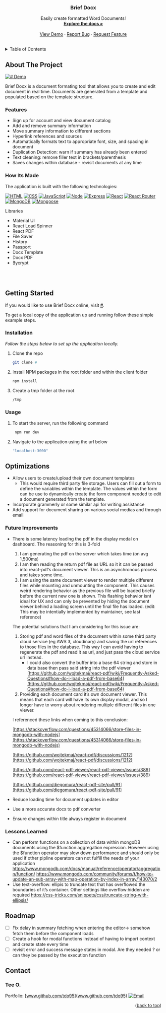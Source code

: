 <!-- This readme was adapated from a template created by Othneil Drew on Github. If you'd like to use this template visit: https://github.com/othneildrew/Best-README-Template -->
<a name="readme-top"></a>


<!-- PROJECT SHIELDS -->
<!--
*** I'm using markdown "reference style" links for readability.
*** Reference links are enclosed in brackets [ ] instead of parentheses ( ).
*** See the bottom of this document for the declaration of the reference variables
*** for contributors-url, forks-url, etc. This is an optional, concise syntax you may use.
*** https://www.markdownguide.org/basic-syntax/#reference-style-links
-->
<!-- [![Contributors][contributors-shield]][contributors-url] -->
<!-- [![Issues][issues-shield]][issues-url] -->
<!-- [![Stargazers][stars-shield]][stars-url] -->
<!-- [![MIT License][license-shield]][license-url] -->
<!-- [![LinkedIn][linkedin-shield]][linkedin-url] -->
<!-- [![Forks][forks-shield]][forks-url] -->


<!-- PROJECT LOGO -->
<br />
<div align="center">
  <!-- <a href="#">
    <img src="#" alt="Logo" width="80" height="80">
  </a> -->

  <h3 align="center">Brief Docx</h3>

  <p align="center">
    Easily create formatted Word Documents!
    <br />
    <a href="#"><strong>Explore the docs »</strong></a>
    <br />
    <br />
    <a href="https://github.com/tdo95/brief-docx">View Demo</a>
    ·
    <a href="https://github.com/tdo95/brief-docx/issues">Report Bug</a>
    ·
    <a href="https://github.com/tdo95/brief-docx/issues">Request Feature</a>
  </p>
</div>
<br />


<!-- TABLE OF CONTENTS -->
<details>
  <summary>Table of Contents</summary>
  <ol>
    <li>
      <a href="#about-the-project">About The Project</a>
      <ul>
      <li><a href="#features">Features</a></li>
        <li><a href="#how-its-made">How Its Made</a></li>
      </ul>
    </li>
    <li>
      <a href="#getting-started">Getting Started</a>
      <ul>
        <!-- <li><a href="#prerequisites">Prerequisites</a></li> -->
        <li><a href="#installation">Installation</a></li>
        <li><a href="#usage">Usage</a></li>
      </ul>
    </li>
    <li>
        <a href="#optimizations">Optimizations</a>
        <ul>
         <li><a href="#future-improvements">Future Improvements</a></li>
         <li><a href="#lessons-learned">Lessons Learned</a></li>
        </ul>
    </li>
    <li><a href="#roadmap">Roadmap</a></li>
    <!-- <li><a href="#contributing">Contributing</a></li> -->
    <!-- <li><a href="#license">License</a></li> -->
    <li><a href="#contact">Contact</a></li>
    <li><a href="#acknowledgments">Acknowledgments</a></li>
  </ol>
</details>


<!-- ABOUT THE PROJECT -->
## About The Project

[![# Demo][product-screenshot]](https://github.com/tdo95/brief-docx/)

Brief Docx is a document formating tool that allows you to create and edit document in real time. Documents are generated from a template and populated based on the template structure.

### Features
- Sign up for account and view document catalog
- Add and remove summary information
- Move summary information to different sections
- Hyperlink references and sources
- Automatically formats text to appropriate font, size, and spacing in document
- Duplication Detection: warn if summary has already been entered
- Text cleaning: remove filler text in brackets/parenthesis
- Saves changes within database - revisit documents at any time

### How Its Made

The application is built with the following technologies:

 [![HTML][HTML5]][HTML5-url]
 [![CSS][CSS3]][CSS3-url]
 [![JavaScript][Javascript]][Javascript-url]
 [![Node][Node.js]][Node.js-url]
 [![Express][Express.js]][Express.js-url]
 [![React][React.js]][React-url]
 [![React Router][React-Router]][React-Router-url]
 [![MongoDB][MongoDB]][MongoDB-url]
 [![Mongoose][Mongoose]][Mongoose-url]


 Libraries
 - Material UI
 - React Load Spinner
 - React PDF
 - File Saver
 - History
 - Passport
 - Docx Template
 - Docx PDF
 - Bycrypt
 
<br><br>

<!-- GETTING STARTED -->
## Getting Started

If you would like to use Brief Docx online, visit [#](#). 

To get a local copy of the application up and running follow these simple example steps.

<!-- ### Prerequisites

This is an example of how to list things you need to use the software and how to install them.
* npm
  ```sh
  npm install npm@latest -g
  ``` -->

### Installation

_Follow the steps below to set up the application locally._

1. Clone the repo
   ```sh
   git clone #
   ```
2. Install NPM packages in the root folder and within the client folder
   ```sh
   npm install
   ```
3. Create a tmp folder at the root
   ```sh
   /tmp 
   ```

### Usage

1. To start the server, run the following command
   ```sh
    npm run dev  
   ```
2. Navigate to the application using the url below
   ```sh
   "localhost:3000"
   ```


<!-- OPTIMIZATIONS -->
## Optimizations
- Allow users to create/upload their own document templates
  - This would require third party file storage. Users can fill out a form to define the variables within the template. The values within the form can be use to dynamically create the form component needed to edit a document generated from the template.
- Incorporate grammerly or some similar api for writing assistance
- Add support for document sharing on various social medias and through email
### Future Improvements

- There is some latency loading the pdf in the display modal on dashboard. The reasoning for this is 3-fold
    1. I am generating the pdf on the server which takes time (on avg 1,500ms)
    2. I am then reading the return pdf file as URL so it it can be passed into react-pdf’s document viewer. This is an asynchronous process and takes some time.
    3. I am using the same document viewer to render multiple different files while mounting and unmounting the component. This causes weird rendering behavior as the previous file will be loaded briefly before the current new one is shown. This flashing behavior isnt ideal for UX and can only be prevented by hiding the document viewer behind a loading screen until the final file has loaded. (edit: This may be intentially implemented by maintainer, see last reference)
    
    The potential solutions that I am considering for this issue are:
    
    1. Storing pdf and word files of the document within some third party cloud service (eg AWS 3, cloudinary) and saving the url references to those files in the database. This way I can avoid having to regenerate the pdf and read it as url, and just pass the cloud service url instead.
        - I could also convert the buffer into a base 64 string and store in data base then pass said string into the pdf viewer [https://github.com/wojtekmaj/react-pdf/wiki/Frequently-Asked-Questions#how-do-i-load-a-pdf-from-base64](https://github.com/wojtekmaj/react-pdf/wiki/Frequently-Asked-Questions#how-do-i-load-a-pdf-from-base64)
    2. Providing each document card it’s own document viewer. This means that each card will have its own display modal, and so I longer have to worry about rendering multiple different files in one viewer.
    
    I referenced these links when coming to this conclusion:
    
    [https://stackoverflow.com/questions/45314066/store-files-in-mongodb-with-nodejs](https://stackoverflow.com/questions/45314066/store-files-in-mongodb-with-nodejs)
    
    [https://github.com/wojtekmaj/react-pdf/discussions/1212](https://github.com/wojtekmaj/react-pdf/discussions/1212)
    
    [https://github.com/react-pdf-viewer/react-pdf-viewer/issues/389](https://github.com/react-pdf-viewer/react-pdf-viewer/issues/389)
    
    [https://github.com/diegomura/react-pdf-site/pull/91](https://github.com/diegomura/react-pdf-site/pull/91)

- Reduce loading time for document updates in editor
- Use a more accurate docx to pdf converter
- Ensure changes within title always register in document
### Lessons Learned

- Can perform functions on a collection of data within mongoDB documents using the $function aggregation expression. However using the $function operator may slow down performance and should only be used if other pipline operators can not fulfill the needs of your application https://www.mongodb.com/docs/manual/reference/operator/aggregation/function/  https://www.mongodb.com/community/forums/t/how-to-update-an-sub-array-with-map-operation-by-index-in-array/143070/2
- Use text-overflow: ellipis to truncate text that has overflowed the boundaries of it’s container. Other settings like overflow:hidden are required https://css-tricks.com/snippets/css/truncate-string-with-ellipsis/


<!-- ROADMAP -->
## Roadmap

- [ ]  Fix delay in summary fetching when entering the editor→ somehow fetch them before the component loads
- [ ]  Create a hook for modal functions instead of having to import context and create state every time
- [ ]  revisit error and success message states in modal. Are they needed ? or can they be passed by the execution function

<!-- See the [open issues](https://github.com/tdo95/discolist/issues) for a list of proposed features (and known issues). -->


<!-- CONTRIBUTING -->
<!-- ## Contributing

Contributions are what make the open source community such an amazing place to learn, inspire, and create. Any contributions you make are **greatly appreciated**.

If you have a suggestion that would make this better, please fork the repo and create a pull request. You can also simply open an issue with the tag "enhancement".
Don't forget to give the project a star! Thanks again!

1. Fork the Project
2. Create your Feature Branch (`git checkout -b feature/AmazingFeature`)
3. Commit your Changes (`git commit -m 'Add some AmazingFeature'`)
4. Push to the Branch (`git push origin feature/AmazingFeature`)
5. Open a Pull Request

<p align="right">(<a href="#readme-top">back to top</a>)</p> -->


<!-- CONTACT -->
## Contact

### **Tee O.**
Portfolio: [www.github.com/tdo95](www.github.com/tdo95)
[![Email][email-shield]][email-url]

<p align="right">(<a href="#readme-top">back to top</a>)</p>


<!-- ACKNOWLEDGMENTS -->
<!-- ## Acknowledgments

Use this space to list resources you find helpful and would like to give credit to. I've included a few of my favorites to kick things off!

* [Choose an Open Source License](https://choosealicense.com)
* [GitHub Emoji Cheat Sheet](https://www.webpagefx.com/tools/emoji-cheat-sheet)
* [Malven's Flexbox Cheatsheet](https://flexbox.malven.co/)
* [Malven's Grid Cheatsheet](https://grid.malven.co/)
* [Img Shields](https://shields.io)
* [GitHub Pages](https://pages.github.com)
* [Font Awesome](https://fontawesome.com)
* [React Icons](https://react-icons.github.io/react-icons/search)

<p align="right">(<a href="#readme-top">back to top</a>)</p> -->





<!-- MARKDOWN LINKS & IMAGES -->
<!-- https://www.markdownguide.org/basic-syntax/#reference-style-links -->
<!-- Ready-Made Badges: https://github.com/Ileriayo/markdown-badges -->
[contributors-shield]: https://img.shields.io/github/contributors/tdo95/discolist.svg?style=for-the-badge
[contributors-url]: https://github.com/tdo95/discolist/graphs/contributors
[forks-shield]: https://img.shields.io/github/forks/tdo95/discolist.svg?style=for-the-badge
[forks-url]: https://github.com/tdo95/discolist/network/members
[stars-shield]: https://img.shields.io/github/stars/tdo95/discolist.svg?style=for-the-badge
[stars-url]: https://github.com/tdo95/discolist/stargazers
[issues-shield]: https://img.shields.io/github/issues/tdo95/discolist.svg?style=for-the-badge
[issues-url]: https://github.com/tdo95/discolist/issues
[license-shield]: https://img.shields.io/github/license/tdo95/discolist.svg?style=for-the-badge
[license-url]: https://github.com/tdo95/discolist/blob/master/LICENSE.txt

<!-- SOCIALS BADGES -->
[linkedin-shield]: https://img.shields.io/badge/-LinkedIn-black.svg?style=for-the-badge&logo=linkedin&colorB=555
[linkedin-url]: https://linkedin.com/in/tee-o
[twitter-shield]: https://img.shields.io/badge/Twitter-%231DA1F2.svg?style=for-the-badge&logo=Twitter&logoColor=white
[twitter-url]: https://twitter.com/teeintech
[email-shield]: https://img.shields.io/badge/tdopress@gmail.com-000000?style=for-the-badge&logo=gmail&logoColor=white
[email-url]: mailto:tdopress@gmail.com

<!-- DEMO IMAGE -->
<!-- EXAMPLE: [product-screenshot]: /discolist-demo.gif -->
[product-screenshot]: /client/public/bf-demo-fast.gif

<!-- LIBRARIES BADGES -->
[Next.js]: https://img.shields.io/badge/next.js-000000?style=for-the-badge&logo=nextdotjs&logoColor=white
[Next-url]: https://nextjs.org/
[React.js]: https://img.shields.io/badge/React-20232A?style=for-the-badge&logo=react&logoColor=61DAFB
[React-url]: https://reactjs.org/
[Vue.js]: https://img.shields.io/badge/Vue.js-35495E?style=for-the-badge&logo=vuedotjs&logoColor=4FC08D
[Vue-url]: https://vuejs.org/
[Angular.io]: https://img.shields.io/badge/Angular-DD0031?style=for-the-badge&logo=angular&logoColor=white
[Angular-url]: https://angular.io/
[Svelte.dev]: https://img.shields.io/badge/Svelte-4A4A55?style=for-the-badge&logo=svelte&logoColor=FF3E00
[Svelte-url]: https://svelte.dev/
[Laravel.com]: https://img.shields.io/badge/Laravel-FF2D20?style=for-the-badge&logo=laravel&logoColor=white
[Laravel-url]: https://laravel.com
[Bootstrap.com]: https://img.shields.io/badge/Bootstrap-563D7C?style=for-the-badge&logo=bootstrap&logoColor=white
[Bootstrap-url]: https://getbootstrap.com
[JQuery.com]: https://img.shields.io/badge/jQuery-0769AD?style=for-the-badge&logo=jquery&logoColor=white
[JQuery-url]: https://jquery.com 
[HTML5]: https://img.shields.io/badge/html5-%23E34F26.svg?style=for-the-badge&logo=html5&logoColor=white
[HTML5-url]: https://developer.mozilla.org/en-US/docs/Glossary/HTML5
[JavaScript]: https://img.shields.io/badge/javascript-090909.svg?style=for-the-badge&logo=javascript&logoColor=%23F7DF1E
[Javascript-url]: https://developer.mozilla.org/en-US/docs/Web/JavaScript
[CSS3]: https://img.shields.io/badge/css3-%231572B6.svg?style=for-the-badge&logo=css3&logoColor=white
[CSS3-url]: https://developer.mozilla.org/en-US/docs/Web/CSS
[Node.js]: https://img.shields.io/badge/node.js-333333?style=for-the-badge&logo=node.js&logoColor=44883e
[Node.js-url]: https://nodejs.org/en/
[Express.js]: https://img.shields.io/badge/express.js-%23404d59.svg?style=for-the-badge&logo=express&logoColor=%2361DAFB
[Express.js-url]: https://expressjs.com/
[React-Router]: https://img.shields.io/badge/React%20Router-ff0000?style=for-the-badge&logo=react&logoColor=ffffff
[React-Router-url]: https://reactrouter.com/en/main
[Mongoose]: https://img.shields.io/badge/Mongoose-911f19?style=for-the-badge&logo=mongoose&logoColor=ffffff
[Mongoose-url]: https://mongoosejs.com/
[MongoDB]: https://img.shields.io/badge/MongoDB-224a12?style=for-the-badge&logo=mongodb&logoColor=ffffff
[MongoDB-url]: https://www.mongodb.com/

<!-- EXTRAS -->
<!-- # Edit these as needed -->
[Spotify-api]: https://img.shields.io/badge/Spotify%20API-000000?style=for-the-badge&logo=spotify&logoColor=1DB954
[Spotify-url]: https://developer.spotify.com/documentation/web-api/quick-start/ 

